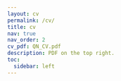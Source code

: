 ```yaml
---
layout: cv
permalink: /cv/
title: cv
nav: true
nav_order: 2
cv_pdf: QN_CV.pdf
description: PDF on the top right. 
toc:
  sidebar: left
---
```

